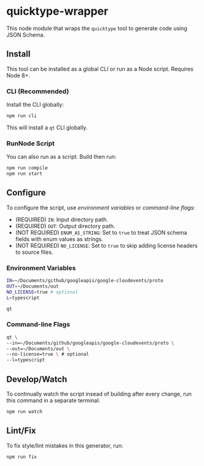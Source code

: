 # quicktype-wrapper

This node module that wraps the `quicktype` tool to generate code using JSON Schema.

## Install

This tool can be installed as a global CLI or run as a Node script. Requires Node 8+.

### CLI (Recommended)

Install the CLI globally:

```sh
npm run cli
```

This will install a `qt` CLI globally.

### RunNode Script

You can also run as a script. Build then run:

```sh
npm run compile
npm run start
```

## Configure

To configure the script, use _environment variables_ or _command-line flags_:

- (REQUIRED) `IN`: Input directory path.
- (REQUIRED) `OUT`: Output directory path.
- (NOT REQUIRED) `ENUM_AS_STRING`: Set to `true` to treat JSON schema fields with enum values as strings.
- (NOT REQUIRED) `NO_LICENSE`: Set to `true` to skip adding license headers to source files.

### Environment Variables

```sh
IN=~/Documents/github/googleapis/google-cloudevents/proto
OUT=~/Documents/out
NO_LICENSE=true # optional
L=typescript

qt
```

### Command-line Flags

```sh
qt \
--in=~/Documents/github/googleapis/google-cloudevents/proto \
--out=~/Documents/out \
--no-license=true \ # optional
--l=typescript
```

## Develop/Watch

To continually watch the script insead of building after every change,
run this command in a separate terminal:

```sh
npm run watch
```

## Lint/Fix

To fix style/lint mistakes in this generator, run:

```sh
npm run fix
```